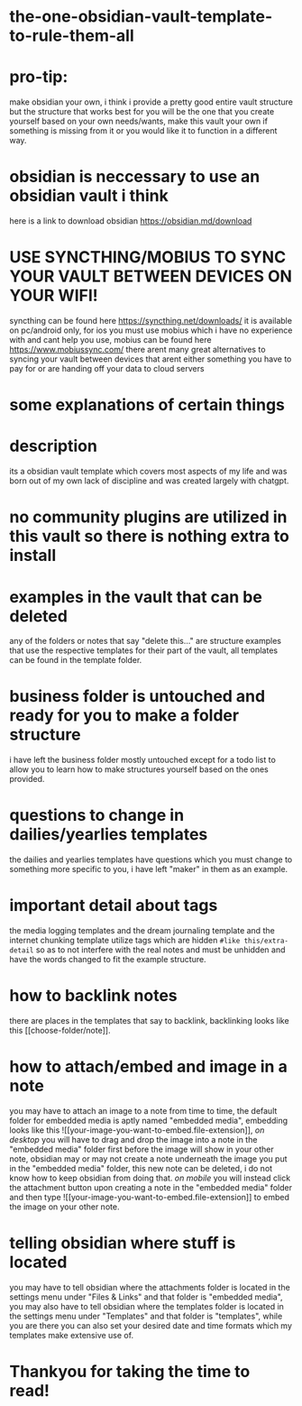 # the-one-obsidian-vault-template-to-rule-them-all

# pro-tip:
make obsidian your own, i think i provide a pretty good entire vault structure but the structure that works best for you will be the one that you create yourself based on your own needs/wants, make this vault your own if something is missing from it or you would like it to function in a different way.

# obsidian is neccessary to use an obsidian vault i think
here is a link to download obsidian https://obsidian.md/download

# USE SYNCTHING/MOBIUS TO SYNC YOUR VAULT BETWEEN DEVICES ON YOUR WIFI!
syncthing can be found here https://syncthing.net/downloads/
it is available on pc/android only, for ios you must use mobius
which i have no experience with and cant help you use,
mobius can be found here https://www.mobiussync.com/
there arent many great alternatives to syncing your vault
between devices that arent either something you have to pay for
or are handing off your data to cloud servers

# some explanations of certain things

# description
its a obsidian vault template which covers most
aspects of my life and was born out of my own lack of
discipline and was created largely with chatgpt.

# no community plugins are utilized in this vault so there is nothing extra to install

# examples in the vault that can be deleted
any of the folders or notes that say "delete this..." are
structure examples that use the respective templates for their
part of the vault, all templates can be found in the template folder.

# business folder is untouched and ready for you to make a folder structure
i have left the business folder mostly untouched except
for a todo list to allow you to learn how to make
structures yourself based on the ones provided.

# questions to change in dailies/yearlies templates
the dailies and yearlies templates have questions which
you must change to something more specific to you,
i have left "maker" in them as an example.

# important detail about tags
the media logging templates and the dream journaling template
and the internet chunking template utilize tags which are
hidden `#like this/extra-detail` so as to not interfere
with the real notes and must be unhidden and have the
words changed to fit the example structure.

# how to backlink notes
there are places in the templates that say to backlink,
backlinking looks like this [[choose-folder/note]].

# how to attach/embed and image in a note
you may have to attach an image to a note from time to time,
the default folder for embedded media is aptly named "embedded media",
embedding looks like this ![[your-image-you-want-to-embed.file-extension]],
_on desktop_ you will have to drag and drop the image into a note in the
"embedded media" folder first before the image will show in your other note,
obsidian may or may not create a note underneath the image you put in the
"embedded media" folder, this new note can be deleted,
i do not know how to keep obsidian from doing that. _on mobile_ you will instead
click the attachment button upon creating a note in the "embedded media" folder
and then type ![[your-image-you-want-to-embed.file-extension]]
to embed the image on your other note.

# telling obsidian where stuff is located
you may have to tell obsidian where the attachments folder is located
in the settings menu under "Files & Links" and that folder is "embedded media",
you may also have to tell obsidian where the templates folder is located
in the settings menu under "Templates" and that folder is "templates",
while you are there you can also set your desired date and
time formats which my templates make extensive use of.

# Thankyou for taking the time to read!
